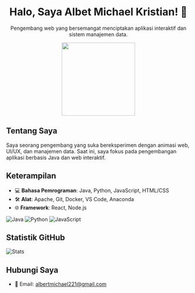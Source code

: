 <div align="center">
  <h1>Halo, Saya Albet Michael Kristian! 🌸</h1>
  <p>Pengembang web yang bersemangat menciptakan aplikasi interaktif dan sistem manajemen data.</p>
  <img src="https://media.giphy.com/media/3o7btPCcdNniyf0ArS/giphy.gif" width="200"/>
</div>

## Tentang Saya
Saya seorang pengembang yang suka bereksperimen dengan animasi web, UI/UX, dan manajemen data. Saat ini, saya fokus pada pengembangan aplikasi berbasis Java dan web interaktif.

## Keterampilan
- 💻 **Bahasa Pemrograman**: Java, Python, JavaScript, HTML/CSS
- 🛠 **Alat**: Apache, Git, Docker, VS Code, Anaconda
- 🌐 **Framework**: React, Node.js

![Java](https://img.shields.io/badge/Java-007396?style=flat-square&logo=java) ![Python](https://img.shields.io/badge/Python-3776AB?style=flat-square&logo=python) ![JavaScript](https://img.shields.io/badge/JavaScript-F7DF1E?style=flat-square&logo=javascript)

## Statistik GitHub
![Stats](https://github-readme-stats.vercel.app/api?username=4lDev&show_icons=true&theme=radical)

## Hubungi Saya
- 📧 Email: [albertmichael221@gmail.com](mailto:albertmichael221@gmail.com)
